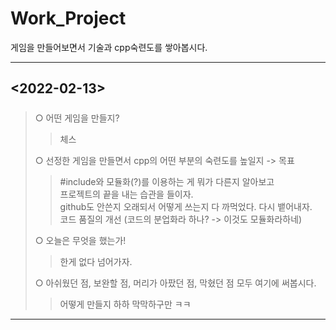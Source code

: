 # Work_Project
게임을 만들어보면서 기술과 cpp숙련도를 쌓아봅시다.

***

## <2022-02-13>

#####
> ○ 어떤 게임을 만들지?   
>>체스
>  
> ○ 선정한 게임을 만들면서 cpp의 어떤 부분의 숙련도를 높일지 -> 목표
>>#include와 모듈화(?)를 이용하는 게 뭐가 다른지 알아보고   
>>프로젝트의 끝을 내는 습관을 들이자.   
>>github도 안쓴지 오래되서 어떻게 쓰는지 다 까먹었다. 다시 뱉어내자.   
>>코드 품질의 개선 (코드의 분업화라 하나? -> 이것도 모듈화라하네)   
>   
> ○ 오늘은 무엇을 했는가!   
>>한게 없다 넘어가자.
>   
> ○ 아쉬웠던 점, 보완할 점, 머리가 아팠던 점, 막혔던 점 모두 여기에 써봅시다.   
>>어떻게 만들지 하하 막막하구만 ㅋㅋ
***
